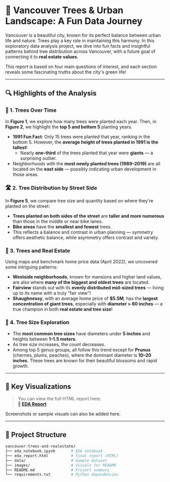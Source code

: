 # 🌲 Vancouver Trees & Urban Landscape: A Fun Data Journey

Vancouver is a beautiful city, known for its perfect balance between urban life and nature. Trees play a key role in maintaining this harmony. In this exploratory data analysis project, we dive into fun facts and insightful patterns behind tree distribution across Vancouver, with a future goal of connecting it to **real estate values**.

This report is based on four main questions of interest, and each section reveals some fascinating truths about the city's green life!

---

## 🔍 Highlights of the Analysis

### 🌳 1. Trees Over Time

In **Figure 1**, we explore how many trees were planted each year. Then, in **Figure 2**, we highlight the **top 5 and bottom 5** planting years.

- **1991 Fun Fact**: Only 15 trees were planted that year, ranking in the bottom 5. However, the **average height of trees planted in 1991 is the tallest**!
  - Nearly **one-third** of the trees planted that year were **giants** — a surprising outlier.
- Neighborhoods with the **most newly planted trees (1989–2019)** are all located on the **east side** — possibly indicating urban development in those areas.

### 🛣️ 2. Tree Distribution by Street Side

In **Figure 5**, we compare tree size and quantity based on where they're planted on the street:

- **Trees planted on both sides of the street** are **taller and more numerous** than those in the middle or near bike lanes.
- **Bike areas** have the **smallest and fewest** trees.
- This reflects a balance and contrast in urban planning — symmetry offers aesthetic balance, while asymmetry offers contrast and variety.

### 🏡 3. Trees and Real Estate

Using maps and benchmark home price data (April 2022), we uncovered some intriguing patterns:

- **Westside neighborhoods**, known for mansions and higher land values, are also where **many of the biggest and oldest trees** are located.
- **Fairview** stands out with its **evenly distributed mid-sized trees** — living up to its name with a truly “fair view”!
- **Shaughnessy**, with an average home price of **$5.5M**, has the **largest concentration of giant trees**, especially with **diameter > 60 inches** — a true champion in both **real estate and tree size**!

### 📏 4. Tree Size Exploration

- The **most common tree sizes** have diameters under **5 inches** and heights between **1–1.5 meters**.
- As tree size increases, the count decreases.
- Among top 5 genus groups, all follow this trend except for **Prunus** (cherries, plums, peaches), where the dominant diameter is **10–20 inches**. These trees are known for their beautiful blossoms and rapid growth.

---

## 📌 Key Visualizations

> You can view the full HTML report here:  
**🔗 [EDA Report](https://www.upccn.com/report/project_report_20230314_170249.html)**

Screenshots or sample visuals can also be added here.

---

## 📁 Project Structure

```bash
vancouver-trees-and-realestate/
├── eda_notebook.ipynb       # EDA notebook 
├── eda_report.html          # Final report (HTML)
├── data/                    # Sample dataset 
├── images/                  # Visuals for README 
├── README.md                # Project summary
└── requirements.txt         # Python dependencies 
